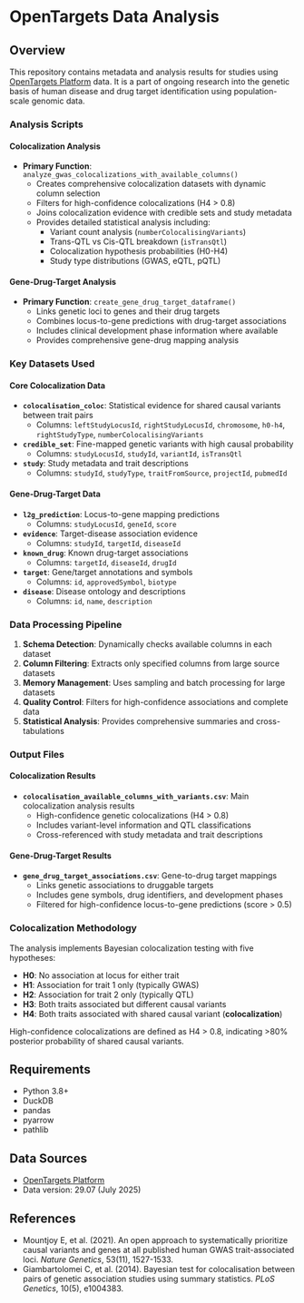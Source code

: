 # OpenTargets Data Analysis

## Overview

This repository contains metadata and analysis results for studies using [OpenTargets Platform](https://platform.opentargets.org/) data. It is a part of ongoing research into the genetic basis of human disease and drug target identification using population-scale genomic data.

### Analysis Scripts

#### Colocalization Analysis
- **Primary Function**: `analyze_gwas_colocalizations_with_available_columns()`
  - Creates comprehensive colocalization datasets with dynamic column selection
  - Filters for high-confidence colocalizations (H4 > 0.8)
  - Joins colocalization evidence with credible sets and study metadata
  - Provides detailed statistical analysis including:
    - Variant count analysis (`numberColocalisingVariants`)
    - Trans-QTL vs Cis-QTL breakdown (`isTransQtl`)
    - Colocalization hypothesis probabilities (H0-H4)
    - Study type distributions (GWAS, eQTL, pQTL)

#### Gene-Drug-Target Analysis
- **Primary Function**: `create_gene_drug_target_dataframe()`
  - Links genetic loci to genes and their drug targets
  - Combines locus-to-gene predictions with drug-target associations
  - Includes clinical development phase information where available
  - Provides comprehensive gene-drug mapping analysis

### Key Datasets Used

#### Core Colocalization Data
- **`colocalisation_coloc`**: Statistical evidence for shared causal variants between trait pairs
  - Columns: `leftStudyLocusId`, `rightStudyLocusId`, `chromosome`, `h0-h4`, `rightStudyType`, `numberColocalisingVariants`
- **`credible_set`**: Fine-mapped genetic variants with high causal probability
  - Columns: `studyLocusId`, `studyId`, `variantId`, `isTransQtl`
- **`study`**: Study metadata and trait descriptions
  - Columns: `studyId`, `studyType`, `traitFromSource`, `projectId`, `pubmedId`

#### Gene-Drug-Target Data
- **`l2g_prediction`**: Locus-to-gene mapping predictions
  - Columns: `studyLocusId`, `geneId`, `score`
- **`evidence`**: Target-disease association evidence
  - Columns: `studyId`, `targetId`, `diseaseId`
- **`known_drug`**: Known drug-target associations
  - Columns: `targetId`, `diseaseId`, `drugId`
- **`target`**: Gene/target annotations and symbols
  - Columns: `id`, `approvedSymbol`, `biotype`
- **`disease`**: Disease ontology and descriptions
  - Columns: `id`, `name`, `description`

### Data Processing Pipeline

1. **Schema Detection**: Dynamically checks available columns in each dataset
2. **Column Filtering**: Extracts only specified columns from large source datasets
3. **Memory Management**: Uses sampling and batch processing for large datasets
4. **Quality Control**: Filters for high-confidence associations and complete data
5. **Statistical Analysis**: Provides comprehensive summaries and cross-tabulations

### Output Files

#### Colocalization Results
- **`colocalisation_available_columns_with_variants.csv`**: Main colocalization analysis results
  - High-confidence genetic colocalizations (H4 > 0.8)
  - Includes variant-level information and QTL classifications
  - Cross-referenced with study metadata and trait descriptions

#### Gene-Drug-Target Results  
- **`gene_drug_target_associations.csv`**: Gene-to-drug target mappings
  - Links genetic associations to druggable targets
  - Includes gene symbols, drug identifiers, and development phases
  - Filtered for high-confidence locus-to-gene predictions (score > 0.5)

### Colocalization Methodology

The analysis implements Bayesian colocalization testing with five hypotheses:
- **H0**: No association at locus for either trait
- **H1**: Association for trait 1 only (typically GWAS)
- **H2**: Association for trait 2 only (typically QTL)
- **H3**: Both traits associated but different causal variants
- **H4**: Both traits associated with shared causal variant (**colocalization**)

High-confidence colocalizations are defined as H4 > 0.8, indicating >80% posterior probability of shared causal variants.

## Requirements

- Python 3.8+
- DuckDB
- pandas
- pyarrow
- pathlib

## Data Sources
- [OpenTargets Platform](https://platform.opentargets.org/)
- Data version: 29.07 (July 2025)

## References

- Mountjoy E, et al. (2021). An open approach to systematically prioritize causal variants and genes at all published human GWAS trait-associated loci. *Nature Genetics*, 53(11), 1527-1533.
- Giambartolomei C, et al. (2014). Bayesian test for colocalisation between pairs of genetic association studies using summary statistics. *PLoS Genetics*, 10(5), e1004383.